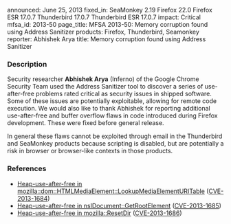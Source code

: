 announced: June 25, 2013
fixed_in: SeaMonkey 2.19
          Firefox 22.0
          Firefox ESR 17.0.7
          Thunderbird 17.0.7
          Thunderbird ESR 17.0.7
impact: Critical
mfsa_id: 2013-50
page_title: MFSA 2013-50: Memory corruption found using Address Sanitizer
products: Firefox, Thunderbird, Seamonkey
reporter: Abhishek Arya
title: Memory corruption found using Address Sanitizer

<h3>Description</h3>

<p>Security researcher <strong>Abhishek Arya</strong> (Inferno) of the Google
Chrome Security Team used the Address Sanitizer tool to discover a series of
use-after-free problems rated critical as security issues in shipped software.
Some of these issues are potentially exploitable, allowing for remote code
execution. We would also like to thank Abhishek for reporting additional
use-after-free and buffer overflow flaws in code introduced during Firefox
development. These were fixed before general release.</p>

<p class="note">In general these flaws cannot be exploited through email in the
Thunderbird and SeaMonkey products because scripting is disabled, but are
potentially a risk in browser or browser-like contexts in those products.</p>

<h3>References</h3>

<ul>
  <li><a href="https://bugzilla.mozilla.org/show_bug.cgi?id=865537">
       Heap-use-after-free in
mozilla::dom::HTMLMediaElement::LookupMediaElementURITable</a> (<a href="http://cve.mitre.org/cgi-bin/cvename.cgi?name=CVE-2013-1684" class="ex-ref">CVE-2013-1684</a>)</li>
  <li><a href="https://bugzilla.mozilla.org/show_bug.cgi?id=871099">
       Heap-use-after-free in nsIDocument::GetRootElement</a> (<a href="http://cve.mitre.org/cgi-bin/cvename.cgi?name=CVE-2013-1685" class="ex-ref">CVE-2013-1685</a>)</li>
  <li><a href="https://bugzilla.mozilla.org/show_bug.cgi?id=876155">
       Heap-use-after-free in mozilla::ResetDir</a> (<a href="http://cve.mitre.org/cgi-bin/cvename.cgi?name=CVE-2013-1686" class="ex-ref">CVE-2013-1686</a>)</li>
</ul>



